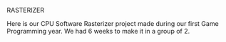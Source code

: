 RASTERIZER

Here is our CPU Software Rasterizer project made during our first Game Programming year. We had 6 weeks to make it in a group of 2.
